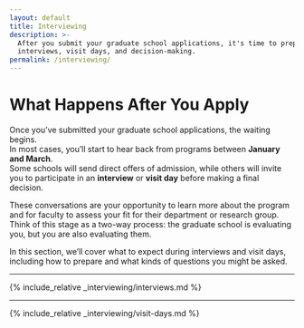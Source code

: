 ```yaml
---
layout: default
title: Interviewing
description: >-
  After you submit your graduate school applications, it's time to prepare for 
  interviews, visit days, and decision-making.
permalink: /interviewing/
---
```


# What Happens After You Apply

Once you’ve submitted your graduate school applications, the waiting begins.  
In most cases, you’ll start to hear back from programs between **January and March**.  
Some schools will send direct offers of admission, while others will invite you 
to participate in an **interview** or **visit day** before making a final decision.

These conversations are your opportunity to learn more about the program and for 
faculty to assess your fit for their department or research group.  
<span class="highlight">Think of this stage as a two-way process: the graduate school 
is evaluating you, but you are also evaluating them.</span>

In this section, we’ll cover what to expect during interviews and visit days, 
including how to prepare and what kinds of questions you might be asked.

---

{% include_relative _interviewing/interviews.md %}

---

{% include_relative _interviewing/visit-days.md %}